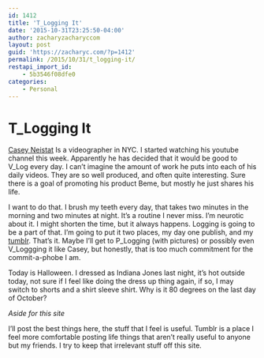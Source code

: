 ```yaml
---
id: 1412
title: 'T_Logging It'
date: '2015-10-31T23:25:50-04:00'
author: zacharyzacharyccom
layout: post
guid: 'https://zacharyc.com/?p=1412'
permalink: /2015/10/31/t_logging-it/
restapi_import_id:
    - 5b3546f08dfe0
categories:
    - Personal
---
```


# T\_Logging It

[Casey Neistat](http://casey.nyc) Is a videographer in NYC. I started watching his youtube channel this week. Apparently he has decided that it would be good to V\_Log every day. I can’t imagine the amount of work he puts into each of his daily videos. They are so well produced, and often quite interesting. Sure there is a goal of promoting his product Beme, but mostly he just shares his life.

I want to do that. I brush my teeth every day, that takes two minutes in the morning and two minutes at night. It’s a routine I never miss. I’m neurotic about it. I might shorten the time, but it always happens. Logging is going to be a part of that. I’m going to put it two places, my day one publish, and my [tumblr](http://zacharyc.tumblr.com). That’s it. Maybe I’ll get to P\_Logging (with pictures) or possibly even V\_Loggging it like Casey, but honestly, that is too much commitment for the commit-a-phobe I am.

Today is Halloween. I dressed as Indiana Jones last night, it’s hot outside today, not sure if I feel like doing the dress up thing again, if so, I may switch to shorts and a shirt sleeve shirt. Why is it 80 degrees on the last day of October?

*Aside for this site*

I’ll post the best things here, the stuff that I feel is useful. Tumblr is a place I feel more comfortable posting life things that aren’t really useful to anyone but my friends. I try to keep that irrelevant stuff off this site.